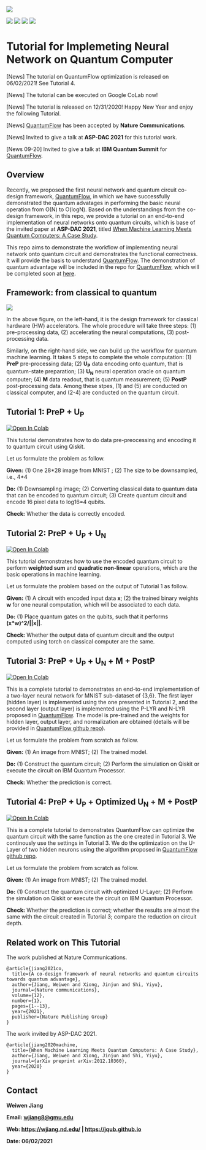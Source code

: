 
![](https://raw.githubusercontent.com/weiwenjiang/QML_tutorial/main/Readme_Img/qflow.png)

[![](https://img.shields.io/website?style=plastic&up_message=online&url=https%3A%2F%2Fwjiang.nd.edu%2Fcategories%2Fqf%2F)](https://jqub.github.io/categories/QF/) [![](https://img.shields.io/website?label=paper&style=plastic&up_color=blue&up_message=QuantumFlow&url=https%3A%2F%2Farxiv.org%2Fpdf%2F2006.14815.pdf)](https://arxiv.org/pdf/2006.14815.pdf) [![](https://img.shields.io/website?label=paper&style=plastic&up_color=blue&up_message=Tutorial&url=https%3A%2F%2Farxiv.org%2Fpdf%2F2012.10360.pdf)](https://arxiv.org/pdf/2012.10360.pdf) [![](https://img.shields.io/badge/Colab-online-orange?style=plastic)](#)


# Tutorial for Implemeting Neural Network on Quantum Computer

[News] The tutorial on QuantumFlow optimization is released on 06/02/2021! See Tutorial 4.

[News] The tutorial can be executed on Google CoLab now!

[News] The tutorial is released on 12/31/2020! Happy New Year and enjoy the following Tutorial.

[News] [QuantumFlow](https://arxiv.org/pdf/2006.14815.pdf) has been accepted by **Nature Communications**.

[News] Invited to give a talk at **ASP-DAC 2021** for this tutorial work.

[News 09-20] Invited to give a talk at **IBM Quantum Summit** for [QuantumFlow](https://arxiv.org/pdf/2006.14815.pdf).


## Overview
Recently, we proposed the first neural network and quantum circuit co-design framework, [QuantumFlow](https://arxiv.org/pdf/2006.14815.pdf), in which we have successfully demonstrated the quantum advatages in performing the basic neural operation from O(N) to O(logN). Based on the understandings from the co-design framework, in this repo, we provide a tutorial on an end-to-end implementation of neural networks onto quantum circuits, which is base of the invited paper at **ASP-DAC 2021**, titled [When Machine Learning Meets Quantum Computers: A Case Study](https://arxiv.org/pdf/2012.10360.pdf). 

This repo aims to demonstrate the workflow of implementing neural network onto quantum circuit and demonstrates the functional correctness. It will provide the basis to understand [QuantumFlow](https://arxiv.org/pdf/2006.14815.pdf). The demonstration of quantum advantage will be included in the repo for [QuantumFlow](https://arxiv.org/pdf/2006.14815.pdf), which will be completed soon at [here](https://github.com/weiwenjiang/QuantumFlow).

## Framework: from classical to quantum
![](https://raw.githubusercontent.com/weiwenjiang/QML_tutorial/main/Readme_Img/Frameworks.png)

In the above figure, on the left-hand, it is the design framework for classical hardware (HW) accelerators. The whole procedure will take three steps: (1) pre-processing data, (2) accelerating the neural computations, (3) post-processing data.

Similarly, on the right-hand side, we can build up the workflow for quantum machine learning. It takes 5 steps to complete the whole computation: (1) **PreP** pre-processing data; (2) **U<sub>P</sub>** data encoding onto quantum, that is quantum-state preparation; (3) **U<sub>N</sub>** neural operation oracle on quantum computer; (4) **M** data readout, that is quantum measurement; (5) **PostP** post-processing data. Among these stpes, (1) and (5) are conducted on classical computer, and (2-4) are conducted on the quantum circuit.

## Tutorial 1: **PreP** + **U<sub>P</sub>**

[![Open In Colab](https://colab.research.google.com/assets/colab-badge.svg)](https://colab.research.google.com/github/weiwenjiang/QML_tutorial/blob/main/Tutorial_1_DataPreparation.ipynb)

This tutorial demonstrates how to do data pre-preocessing and encoding it to quantum circuit using Qiskit. 

Let us formulate the problem as follow.

**Given:** (1) One 28\*28 image from MNIST ; (2) The size to be downsampled, i.e., 4\*4

**Do:** (1) Downsampling image; (2) Converting classical data to quantum data that can be encoded to quantum circuit; (3) Create quantum circuit and encode 16 pixel data to log16=4 qubits.

**Check:** Whether the data is correctly encoded.


## Tutorial 2: **PreP** + **U<sub>P</sub>** + **U<sub>N</sub>**

[![Open In Colab](https://colab.research.google.com/assets/colab-badge.svg)](https://colab.research.google.com/github/weiwenjiang/QML_tutorial/blob/main/Tutorial_2_Hidden_NeuralComp.ipynb)


This tutorial demonstrates how to use the encoded quantum circuit to perform **weighted sum** and **quadratic non-linear** operations, which are the basic operations in machine learning. 

Let us formulate the problem based on the output of Tutorial 1 as follow.

**Given:** (1) A circuit with encoded input data **x**; (2) the trained binary weights **w** for one neural computation, which will be associated to each data.

**Do:** (1) Place quantum gates on the qubits, such that it performs **(x\*w)^2/||x||**.

**Check:** Whether the output data of quantum circuit and the output computed using torch on classical computer are the same.



## Tutorial 3: **PreP** + **U<sub>P</sub>** + **U<sub>N</sub>** + **M** + **PostP** 

[![Open In Colab](https://colab.research.google.com/assets/colab-badge.svg)](https://colab.research.google.com/github/weiwenjiang/QML_tutorial/blob/main/Tutorial_3_Full_MNIST_Prediction.ipynb)

This is a complete tutorial to demonstrates an end-to-end implementation of a two-layer neural network for MNIST sub-dataset of {3,6}. The first layer (hidden layer) is implemented using the one presented in Tutorial 2, and the second layer (output layer) is implemented using the P-LYR and N-LYR proposed in [QuantumFlow](https://arxiv.org/pdf/2006.14815.pdf). The model is pre-trained and the weights for hidden layer, output layer, and normalization are obtained (details will be provided in [QuantumFlow github repo](https://github.com/weiwenjiang/QuantumFlow)). 

Let us formulate the problem from scratch as follow.

**Given:** (1) An image from MNIST; (2) The trained model.

**Do:** (1) Construct the quantum circuit; (2) Perform the simulation on Qiskit or execute the circuit on IBM Quantum Processor.

**Check:** Whether the prediction is correct.



## Tutorial 4: **PreP** + **U<sub>P</sub>** + **Optimized U<sub>N</sub>** + **M** + **PostP**  

[![Open In Colab](https://colab.research.google.com/assets/colab-badge.svg)](https://colab.research.google.com/github/weiwenjiang/QML_tutorial/blob/main/Tutorial_4_QAccelerate.ipynb)

This is a complete tutorial to demonstrates QuantumFlow can optimize the quantum circuit with the same function as the one created in Tutorial 3.
We continously use the settings in Tutorial 3. We do the optimization on the U-Layer of two hidden neurons using the algorithm proposed in [QuantumFlow github repo](https://github.com/weiwenjiang/QuantumFlow).  

Let us formulate the problem from scratch as follow.

**Given:** (1) An image from MNIST; (2) The trained model.

**Do:** (1) Construct the quantum circuit with optimized U-Layer; (2) Perform the simulation on Qiskit or execute the circuit on IBM Quantum Processor.

**Check:** Whether the prediction is correct; whether the results are almost the same with the circuit created in Tutorial 3; compare the reduction on circuit depth.


## Related work on This Tutorial

The work published at Nature Communications.

```
@article{jiang2021co,
  title={A co-design framework of neural networks and quantum circuits towards quantum advantage},
  author={Jiang, Weiwen and Xiong, Jinjun and Shi, Yiyu},
  journal={Nature communications},
  volume={12},
  number={1},
  pages={1--13},
  year={2021},
  publisher={Nature Publishing Group}
}
```

The work invited by ASP-DAC 2021.

```
@article{jiang2020machine,
  title={When Machine Learning Meets Quantum Computers: A Case Study},
  author={Jiang, Weiwen and Xiong, Jinjun and Shi, Yiyu},
  journal={arXiv preprint arXiv:2012.10360},
  year={2020}
}
```

## Contact
**Weiwen Jiang**

**Email: wjiang8@gmu.edu**

**Web: https://wjiang.nd.edu/ | https://jqub.github.io**

**Date: 06/02/2021**
